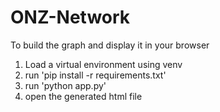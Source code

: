 # ONZ-Network
To build the graph and display it in your browser

1) Load a virtual environment using venv
2) run 'pip install -r requirements.txt'
3) run 'python app.py'
4) open the generated html file

